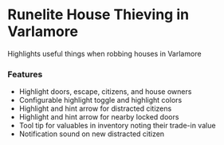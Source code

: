 # Runelite House Thieving in Varlamore
Highlights useful things when robbing houses in Varlamore

### Features 
- Highlight doors, escape, citizens, and house owners
- Configurable highlight toggle and highlight colors
- Highlight and hint arrow for distracted citizens
- Highlight and hint arrow for nearby locked doors
- Tool tip for valuables in inventory noting their trade-in value
- Notification sound on new distracted citizen